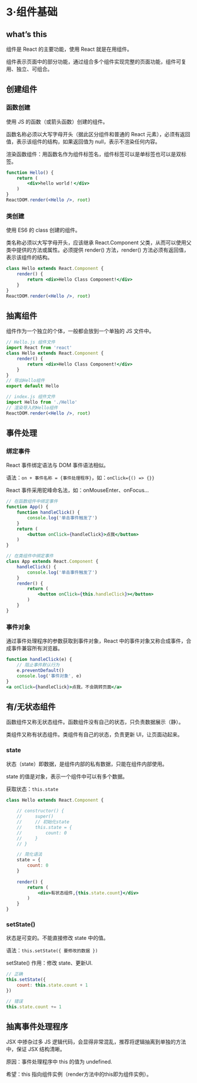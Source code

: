 # 3·组件基础



## what’s this

组件是 React 的主要功能，使用 React 就是在用组件。

组件表示页面中的部分功能，通过组合多个组件实现完整的页面功能，组件可复用、独立、可组合。

## 创建组件

### 函数创建

使用 JS 的函数（或箭头函数）创建的组件。

函数名称必须以大写字母开头（据此区分组件和普通的 React 元素），必须有返回值，表示该组件的结构，如果返回值为 null，表示不渲染任何内容。

渲染函数组件：用函数名作为组件标签名，组件标签可以是单标签也可以是双标签。

```jsx
function Hello() {
    return (
        <div>hello world！</div>
    )
}
ReactDOM.render(<Hello />, root)
```

### 类创建

使用 ES6 的 class 创建的组件。

类名称必须以大写字母开头，应该继承 React.Component 父类，从而可以使用父类中提供的方法或属性。必须提供 render() 方法，render() 方法必须有返回值，表示该组件的结构。

```jsx
class Hello extends React.Component {
    render() {
        return <div>Hello Class Component!</div>
    }
}
ReactDOM.render(<Hello />, root)
```

## 抽离组件

组件作为一个独立的个体，一般都会放到一个单独的 JS 文件中。

```jsx
// Hello.js 组件文件
import React from 'react'
class Hello extends React.Component {
    render() {
        return <div>Hello Class Component!</div>
    }
}
// 导出Hello组件
export default Hello

// index.js 组件文件
import Hello from './Hello'
// 渲染导入的Hello组件
ReactDOM.render(<Hello />, root)
```

## 事件处理

### 绑定事件

React 事件绑定语法与 DOM 事件语法相似。

语法：`on + 事件名称 = {事件处理程序}`，如：`onClick={() => {}}`

React 事件采用驼峰命名法，如：onMouseEnter、onFocus…

```jsx
// 在函数组件中绑定事件
function App() {
    function handleClick() {
        console.log('单击事件触发了')
    }
    return (
        <button onClick={handleClick}>点我</button>
    )
}

// 在类组件中绑定事件
class App extends React.Component {
    handleClick() {
        console.log('单击事件触发了')
    }
    render() {
        return (
            <button onClick={this.handleClick}></button>
        )
    }
}
```

### 事件对象

通过事件处理程序的参数获取到事件对象，React 中的事件对象又称合成事件，合成事件兼容所有浏览器。

```jsx
function handleClick(e) {
    // 阻止事件默认行为
    e.preventDefault()
    console.log('事件对象', e)
}
<a onClick={handleClick}>点我，不会跳转页面</a>
```

## 有/无状态组件

函数组件又称无状态组件。函数组件没有自己的状态，只负责数据展示（静）。

类组件又称有状态组件。类组件有自己的状态，负责更新 UI，让页面动起来。

### state

状态（state）即数据，是组件内部的私有数据，只能在组件内部使用。

state 的值是对象，表示一个组件中可以有多个数据。

获取状态：`this.state`

```jsx
class Hello extends React.Component {
    
    // constructor() {
    //     super()
    //     // 初始化state
    //     this.state = {
    //         count: 0
    //     }
    // }

    // 简化语法
    state = {
        count: 0
    }   
    
    render() {
        return (
            <div>有状态组件,{this.state.count}</div>
        )
    }
}

```

### setState()

状态是可变的。不能直接修改 state 中的值。

语法：`this.setState({ 要修改的数据 })`

setState() 作用：修改 state、更新UI.

```js
// 正确
this.setState({
    count: this.state.count + 1
})

// 错误
this.state.count += 1
```

## 抽离事件处理程序

JSX 中掺杂过多 JS 逻辑代码，会显得非常混乱，推荐将逻辑抽离到单独的方法中，保证 JSX 结构清晰。

原因：事件处理程序中 this 的值为 undefined.

希望：this 指向组件实例（render方法中的this即为组件实例）。
